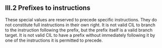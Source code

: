 ## III.2 Prefixes to instructions

These special values are reserved to precede specific instructions. They do not constitute full instructions in their own right. It is not valid CIL to branch to the instruction following the prefix, but the prefix itself is a valid branch target. It is not valid CIL to have a prefix without immediately following it by one of the instructions it is permitted to precede.
